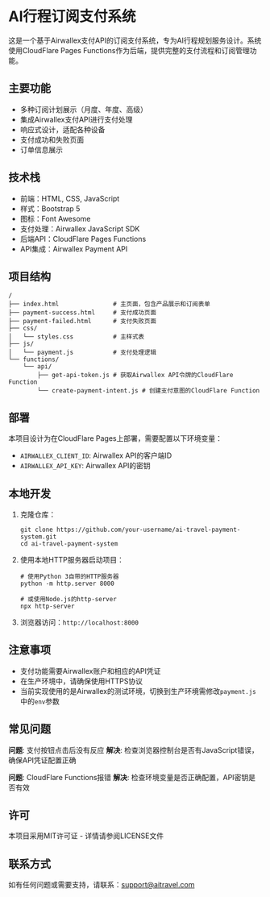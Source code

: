 # AI行程订阅支付系统

这是一个基于Airwallex支付API的订阅支付系统，专为AI行程规划服务设计。系统使用CloudFlare Pages Functions作为后端，提供完整的支付流程和订阅管理功能。

## 主要功能

- 多种订阅计划展示（月度、年度、高级）
- 集成Airwallex支付API进行支付处理
- 响应式设计，适配各种设备
- 支付成功和失败页面
- 订单信息展示

## 技术栈

- 前端：HTML, CSS, JavaScript
- 样式：Bootstrap 5
- 图标：Font Awesome
- 支付处理：Airwallex JavaScript SDK
- 后端API：CloudFlare Pages Functions
- API集成：Airwallex Payment API

## 项目结构

```
/
├── index.html               # 主页面，包含产品展示和订阅表单
├── payment-success.html     # 支付成功页面
├── payment-failed.html      # 支付失败页面
├── css/
│   └── styles.css           # 主样式表
├── js/
│   └── payment.js           # 支付处理逻辑
└── functions/
    └── api/
        ├── get-api-token.js # 获取Airwallex API令牌的CloudFlare Function
        └── create-payment-intent.js # 创建支付意图的CloudFlare Function
```

## 部署

本项目设计为在CloudFlare Pages上部署，需要配置以下环境变量：

- `AIRWALLEX_CLIENT_ID`: Airwallex API的客户端ID
- `AIRWALLEX_API_KEY`: Airwallex API的密钥

## 本地开发

1. 克隆仓库：
   ```
   git clone https://github.com/your-username/ai-travel-payment-system.git
   cd ai-travel-payment-system
   ```

2. 使用本地HTTP服务器启动项目：
   ```
   # 使用Python 3自带的HTTP服务器
   python -m http.server 8000
   
   # 或使用Node.js的http-server
   npx http-server
   ```

3. 浏览器访问：`http://localhost:8000`

## 注意事项

- 支付功能需要Airwallex账户和相应的API凭证
- 在生产环境中，请确保使用HTTPS协议
- 当前实现使用的是Airwallex的测试环境，切换到生产环境需修改`payment.js`中的`env`参数

## 常见问题

**问题**: 支付按钮点击后没有反应
**解决**: 检查浏览器控制台是否有JavaScript错误，确保API凭证配置正确

**问题**: CloudFlare Functions报错
**解决**: 检查环境变量是否正确配置，API密钥是否有效

## 许可

本项目采用MIT许可证 - 详情请参阅LICENSE文件

## 联系方式

如有任何问题或需要支持，请联系：support@aitravel.com 